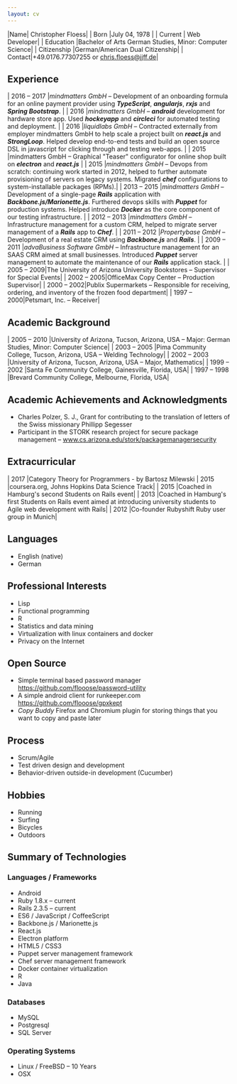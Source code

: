 ```yaml
---
layout: cv
---
```


|Name| Christopher Floess|
| Born |July 04, 1978   |
| Current | Web Developer|
| Education	|Bachelor of Arts German Studies, Minor: Computer Science|
| Citizenship |German/American Dual Citizenship|
| Contact|+49.0176.77307255 or chris.floess@jjff.de|

## Experience

| 2016 &ndash; 2017 |_mindmatters GmbH_ &ndash; Development of an onboarding formula for an online payment provider using _**TypeScript**_, _**angularjs**_, _**rxjs**_ and _**Spring Bootstrap**_. |
| 2016 |_mindmatters GmbH_ &ndash; _**android**_ development for hardware store app. Used _**hockeyapp**_ and _**circleci**_ for automated testing and deployment. |
| 2016 |_liquidlabs GmbH_ &ndash; Contracted externally from employer mindmatters GmbH to help scale a project built on _**react.js**_ and  _**StrongLoop**_. Helped develop end-to-end tests and build an open source DSL in javascript for clicking through and testing web-apps.  |
| 2015 |mindmatters GmbH – Graphical "Teaser" configurator for online shop built on _**electron**_ and _**react.js**_ |
| 2015 |_mindmatters GmbH_ &ndash; Devops from scratch: continuing work started in 2012, helped to further automate provisioning of servers on legacy systems. Migrated _**chef**_ configurations to system-installable packages (RPMs).|
| 2013 &ndash; 2015 |_mindmatters GmbH_ &ndash; Development of a single-page _**Rails**_ application with _**Backbone.js/Marionette.js**_. Furthered devops skills with _**Puppet**_ for production systems. Helped introduce _**Docker**_ as the core component of our testing infrastructure.  |
| 2012 &ndash; 2013 |_mindmatters GmbH_ &ndash; Infrastructure management for a custom CRM, helped to migrate server management of a _**Rails**_ app to _**Chef**_. |
| 2011 &ndash; 2012 |_Propertybase GmbH_ &ndash; Development of a real estate CRM using _**Backbone.js**_ and _**Rails**_. |
| 2009 &ndash; 2011 |_advaBusiness Software GmbH_ &ndash; Infrastructure management for an SAAS CRM aimed at small businesses. Introduced _**Puppet**_ server management to automate the maintenance of our _**Rails**_ application stack.   |
| 2005 &ndash; 2009|The University of Arizona University Bookstores &ndash; Supervisor for Special Events|
| 2002 &ndash; 2005|OfficeMax Copy Center &ndash; Production Supervisor|
| 2000 &ndash; 2002|Publix Supermarkets &ndash; Responsible for receiving, ordering, and inventory of the frozen food department|
| 1997 &ndash; 2000|Petsmart, Inc. &ndash; Receiver|

## Academic Background

| 2005 &ndash; 2010 |University of Arizona, Tucson, Arizona, USA – Major: German Studies, Minor: Computer Science|
| 2003 &ndash; 2005 |Pima Community College, Tucson, Arizona, USA – Welding Technology|
| 2002 &ndash; 2003 |University of Arizona, Tucson, Arizona, USA – Major, Mathematics|
| 1999 &ndash; 2002 |Santa Fe Community College, Gainesville, Florida, USA|
| 1997 &ndash; 1998 |Brevard Community College, Melbourne, Florida, USA|

## Academic Achievements and Acknowledgments

- Charles Polzer, S. J., Grant for contributing to the translation of letters of the Swiss missionary Phillipp Segesser
- Participant in the STORK research project for secure package management – www.cs.arizona.edu/stork/packagemanagersecurity

## Extracurricular

| 2017 |Category Theory for Programmers - by Bartosz Milewski
| 2015 |coursera.org, Johns Hopkins Data Science Track|
| 2015 |Coached in Hamburg's second Students on Rails event|
| 2013 |Coached in Hamburg's first Students on Rails event aimed at introducing university students to Agile web development with Rails|
| 2012 |Co-founder Rubyshift Ruby user group in Munich|

## Languages

- English (native)
- German

## Professional Interests

- Lisp
- Functional programming
- R
- Statistics and data mining
- Virtualization with linux containers and docker
- Privacy on the Internet

## Open Source

- Simple terminal based password manager https://github.com/flooose/password-utility
- A simple android client for runkeeper.com https://github.com/flooose/gpxkept
- _Copy Buddy_ Firefox and Chromium plugin for storing things that you want to copy and paste later

## Process

- Scrum/Agile
- Test driven design and development
- Behavior-driven outside-in development (Cucumber)

## Hobbies

- Running
- Surfing
- Bicycles
- Outdoors

## Summary of Technologies

### Languages / Frameworks
- Android
- Ruby 1.8.x – current
- Rails 2.3.5 – current
- ES6 / JavaScript / CoffeeScript
- Backbone.js / Marionette.js
- React.js
- Electron platform
- HTML5 / CSS3
- Puppet server management framework
- Chef  server management framework
- Docker container virtualization
- R
- Java

### Databases
- MySQL
- Postgresql
- SQL Server

### Operating Systems
- Linux / FreeBSD – 10 Years
- OSX
